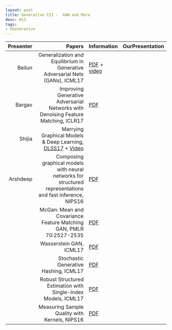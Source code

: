 ```yaml
---
layout: post
title: Generative III -  GAN and More
desc: W13
tags:
- 5Generative
---
```



| Presenter | Papers | Information| OurPresentation |
| -----: | ----------: | :----- | :----- |
| Beilun | Generalization and Equilibrium in Generative Adversarial Nets (GANs), ICML17 | [PDF](http://proceedings.mlr.press/v70/arora17a.html) + [video](https://www.youtube.com/watch?v=V7TliSCqOwI) |
| Bargav | Improving Generative Adversarial Networks with Denoising Feature Matching, ICLR17 | [PDF](https://openreview.net/pdf?id=S1X7nhsxl) |
| Shijia | Marrying Graphical Models &	Deep Learning, [DLSS17](http://videolectures.net/site/normal_dl/tag=1129736/deeplearning2017_welling_inference_01.pdf) + [Video](http://videolectures.net/deeplearning2017_welling_inference/)|
| Arshdeep | Composing graphical models with neural networks for structured representations and fast inference, NIPS16 | [PDF](https://arxiv.org/abs/1603.06277) |
|  | McGan: Mean and Covariance Feature Matching GAN, PMLR 70:2527-2535 | [PDF](https://arxiv.org/abs/1702.08398) |
|  | Wasserstein GAN, ICML17 | [PDF](https://arxiv.org/abs/1701.07875) |
| | Stochastic Generative Hashing, ICML17 | [PDF](https://arxiv.org/abs/1701.02815) |
| | Robust Structured Estimation with Single-Index Models, ICML17| [PDF](http://proceedings.mlr.press/v70/chen17a.html) |
|  | Measuring Sample Quality with Kernels, NIPS16 | [PDF](https://arxiv.org/abs/1703.01717)  |
